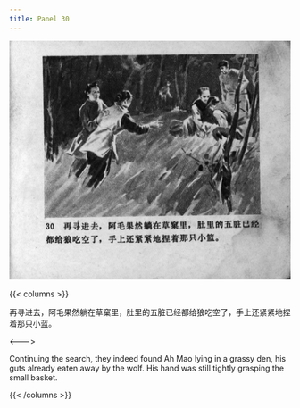 ```yaml
---
title: Panel 30
---
```


![zhufu panel](./../../images/zhufu/seifert0772_zf_0035_030.jpg)

{{< columns >}}

再寻进去，阿毛果然躺在草窠里，肚里的五脏已经都给狼吃空了，手上还紧紧地捏着那只小蓝。

<--->

Continuing the search, they indeed found Ah Mao lying in a grassy den, his guts already eaten away by the wolf. His hand was still tightly grasping the small basket.

{{< /columns >}}